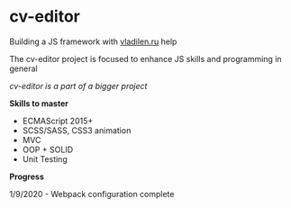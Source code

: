 # cv-editor

Building a JS framework with [vladilen.ru](https://vladilen.ru) help

The cv-editor project is focused to enhance JS skills and programming in general

*cv-editor is a part of a bigger project*

**Skills to master**
- ECMAScript 2015+
- SCSS/SASS, CSS3 animation
- MVC
- OOP + SOLID
- Unit Testing

**Progress**

1/9/2020 - Webpack configuration complete
